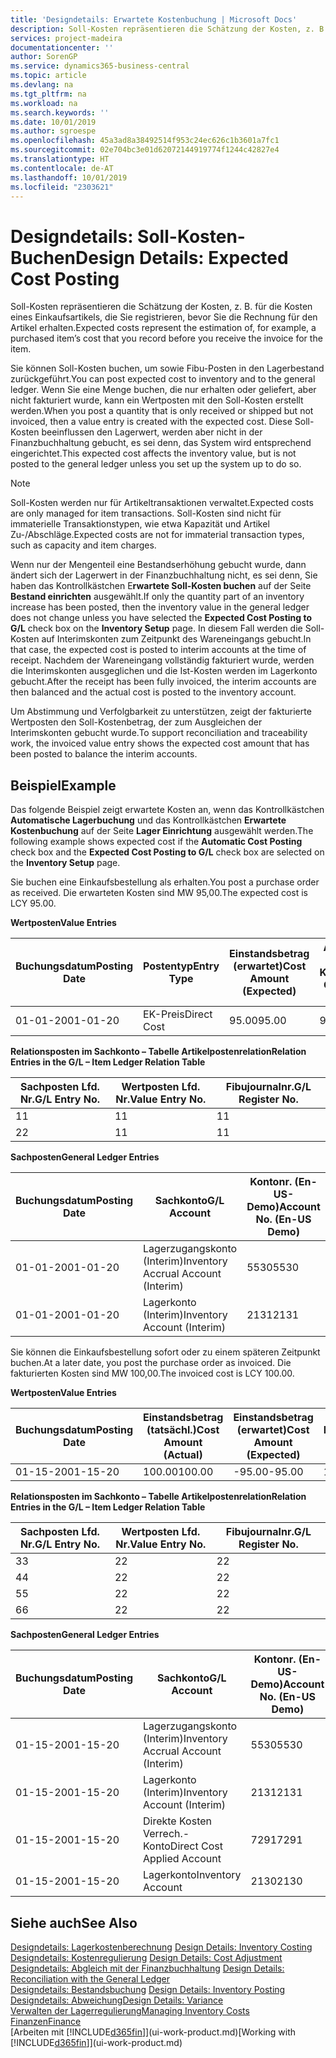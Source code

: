 ```yaml
---
title: 'Designdetails: Erwartete Kostenbuchung | Microsoft Docs'
description: Soll-Kosten repräsentieren die Schätzung der Kosten, z. B. für die Kosten eines Einkaufsartikels, die Sie registrieren, bevor Sie die Rechnung für den Artikel erhalten.
services: project-madeira
documentationcenter: ''
author: SorenGP
ms.service: dynamics365-business-central
ms.topic: article
ms.devlang: na
ms.tgt_pltfrm: na
ms.workload: na
ms.search.keywords: ''
ms.date: 10/01/2019
ms.author: sgroespe
ms.openlocfilehash: 45a3ad8a38492514f953c24ec626c1b3601a7fc1
ms.sourcegitcommit: 02e704bc3e01d62072144919774f1244c42827e4
ms.translationtype: HT
ms.contentlocale: de-AT
ms.lasthandoff: 10/01/2019
ms.locfileid: "2303621"
---
```

# <a name="design-details-expected-cost-posting"></a><span data-ttu-id="38678-103">Designdetails: Soll-Kosten-Buchen</span><span class="sxs-lookup"><span data-stu-id="38678-103">Design Details: Expected Cost Posting</span></span>
<span data-ttu-id="38678-104">Soll-Kosten repräsentieren die Schätzung der Kosten, z. B. für die Kosten eines Einkaufsartikels, die Sie registrieren, bevor Sie die Rechnung für den Artikel erhalten.</span><span class="sxs-lookup"><span data-stu-id="38678-104">Expected costs represent the estimation of, for example, a purchased item’s cost that you record before you receive the invoice for the item.</span></span>  

 <span data-ttu-id="38678-105">Sie können Soll-Kosten buchen, um sowie Fibu-Posten in den Lagerbestand zurückgeführt.</span><span class="sxs-lookup"><span data-stu-id="38678-105">You can post expected cost to inventory and to the general ledger.</span></span> <span data-ttu-id="38678-106">Wenn Sie eine Menge buchen, die nur erhalten oder geliefert, aber nicht fakturiert wurde, kann ein Wertposten mit den Soll-Kosten erstellt werden.</span><span class="sxs-lookup"><span data-stu-id="38678-106">When you post a quantity that is only received or shipped but not invoiced, then a value entry is created with the expected cost.</span></span> <span data-ttu-id="38678-107">Diese Soll-Kosten beeinflussen den Lagerwert, werden aber nicht in der Finanzbuchhaltung gebucht, es sei denn, das System wird entsprechend eingerichtet.</span><span class="sxs-lookup"><span data-stu-id="38678-107">This expected cost affects the inventory value, but is not posted to the general ledger unless you set up the system up to do so.</span></span>  

> [!NOTE]  
>  <span data-ttu-id="38678-108">Soll-Kosten werden nur für Artikeltransaktionen verwaltet.</span><span class="sxs-lookup"><span data-stu-id="38678-108">Expected costs are only managed for item transactions.</span></span> <span data-ttu-id="38678-109">Soll-Kosten sind nicht für immaterielle Transaktionstypen, wie etwa Kapazität und Artikel Zu-/Abschläge.</span><span class="sxs-lookup"><span data-stu-id="38678-109">Expected costs are not for immaterial transaction types, such as capacity and item charges.</span></span>  

 <span data-ttu-id="38678-110">Wenn nur der Mengenteil eine Bestandserhöhung gebucht wurde, dann ändert sich der Lagerwert in der Finanzbuchhaltung nicht, es sei denn, Sie haben das Kontrollkästchen E**rwartete Soll-Kosten buchen** auf der Seite **Bestand einrichten** ausgewählt.</span><span class="sxs-lookup"><span data-stu-id="38678-110">If only the quantity part of an inventory increase has been posted, then the inventory value in the general ledger does not change unless you have selected the **Expected Cost Posting to G/L** check box on the **Inventory Setup** page.</span></span> <span data-ttu-id="38678-111">In diesem Fall werden die Soll-Kosten auf Interimskonten zum Zeitpunkt des Wareneingangs gebucht.</span><span class="sxs-lookup"><span data-stu-id="38678-111">In that case, the expected cost is posted to interim accounts at the time of receipt.</span></span> <span data-ttu-id="38678-112">Nachdem der Wareneingang vollständig fakturiert wurde, werden die Interimskonten ausgeglichen und die Ist-Kosten werden im Lagerkonto gebucht.</span><span class="sxs-lookup"><span data-stu-id="38678-112">After the receipt has been fully invoiced, the interim accounts are then balanced and the actual cost is posted to the inventory account.</span></span>  

 <span data-ttu-id="38678-113">Um Abstimmung und Verfolgbarkeit zu unterstützen, zeigt der fakturierte Wertposten den Soll-Kostenbetrag, der zum Ausgleichen der Interimskonten gebucht wurde.</span><span class="sxs-lookup"><span data-stu-id="38678-113">To support reconciliation and traceability work, the invoiced value entry shows the expected cost amount that has been posted to balance the interim accounts.</span></span>  

## <a name="example"></a><span data-ttu-id="38678-114">Beispiel</span><span class="sxs-lookup"><span data-stu-id="38678-114">Example</span></span>  
 <span data-ttu-id="38678-115">Das folgende Beispiel zeigt erwartete Kosten an, wenn das Kontrollkästchen **Automatische Lagerbuchung** und das Kontrollkästchen **Erwartete Kostenbuchung** auf der Seite **Lager Einrichtung** ausgewählt werden.</span><span class="sxs-lookup"><span data-stu-id="38678-115">The following example shows expected cost if the **Automatic Cost Posting** check box and the **Expected Cost Posting to G/L** check box are selected on the **Inventory Setup** page.</span></span>  

 <span data-ttu-id="38678-116">Sie buchen eine Einkaufsbestellung als erhalten.</span><span class="sxs-lookup"><span data-stu-id="38678-116">You post a purchase order as received.</span></span> <span data-ttu-id="38678-117">Die erwarteten Kosten sind MW 95,00.</span><span class="sxs-lookup"><span data-stu-id="38678-117">The expected cost is LCY 95.00.</span></span>  

 <span data-ttu-id="38678-118">**Wertposten**</span><span class="sxs-lookup"><span data-stu-id="38678-118">**Value Entries**</span></span>  

|<span data-ttu-id="38678-119">Buchungsdatum</span><span class="sxs-lookup"><span data-stu-id="38678-119">Posting Date</span></span>|<span data-ttu-id="38678-120">Postentyp</span><span class="sxs-lookup"><span data-stu-id="38678-120">Entry Type</span></span>|<span data-ttu-id="38678-121">Einstandsbetrag (erwartet)</span><span class="sxs-lookup"><span data-stu-id="38678-121">Cost Amount (Expected)</span></span>|<span data-ttu-id="38678-122">Auf Sachkonto geb. Soll-Kosten</span><span class="sxs-lookup"><span data-stu-id="38678-122">Expected Cost Posted to G/L</span></span>|<span data-ttu-id="38678-123">Soll-Kosten</span><span class="sxs-lookup"><span data-stu-id="38678-123">Expected Cost</span></span>|<span data-ttu-id="38678-124">Artikelposten Lfd. Nr.</span><span class="sxs-lookup"><span data-stu-id="38678-124">Item Ledger Entry No.</span></span>|<span data-ttu-id="38678-125">Lfd. Nr.</span><span class="sxs-lookup"><span data-stu-id="38678-125">Entry No.</span></span>|  
|------------------|----------------|------------------------------|----------------------------------|-------------------|---------------------------|---------------|  
|<span data-ttu-id="38678-126">01-01-20</span><span class="sxs-lookup"><span data-stu-id="38678-126">01-01-20</span></span>|<span data-ttu-id="38678-127">EK-Preis</span><span class="sxs-lookup"><span data-stu-id="38678-127">Direct Cost</span></span>|<span data-ttu-id="38678-128">95.00</span><span class="sxs-lookup"><span data-stu-id="38678-128">95.00</span></span>|<span data-ttu-id="38678-129">95.00</span><span class="sxs-lookup"><span data-stu-id="38678-129">95.00</span></span>|<span data-ttu-id="38678-130">Ja</span><span class="sxs-lookup"><span data-stu-id="38678-130">Yes</span></span>|<span data-ttu-id="38678-131">1</span><span class="sxs-lookup"><span data-stu-id="38678-131">1</span></span>|<span data-ttu-id="38678-132">1</span><span class="sxs-lookup"><span data-stu-id="38678-132">1</span></span>|  

 <span data-ttu-id="38678-133">**Relationsposten im Sachkonto – Tabelle Artikelpostenrelation**</span><span class="sxs-lookup"><span data-stu-id="38678-133">**Relation Entries in the G/L – Item Ledger Relation Table**</span></span>  

|<span data-ttu-id="38678-134">Sachposten Lfd. Nr.</span><span class="sxs-lookup"><span data-stu-id="38678-134">G/L Entry No.</span></span>|<span data-ttu-id="38678-135">Wertposten Lfd. Nr.</span><span class="sxs-lookup"><span data-stu-id="38678-135">Value Entry No.</span></span>|<span data-ttu-id="38678-136">Fibujournalnr.</span><span class="sxs-lookup"><span data-stu-id="38678-136">G/L Register No.</span></span>|  
|--------------------|---------------------|-----------------------|  
|<span data-ttu-id="38678-137">1</span><span class="sxs-lookup"><span data-stu-id="38678-137">1</span></span>|<span data-ttu-id="38678-138">1</span><span class="sxs-lookup"><span data-stu-id="38678-138">1</span></span>|<span data-ttu-id="38678-139">1</span><span class="sxs-lookup"><span data-stu-id="38678-139">1</span></span>|  
|<span data-ttu-id="38678-140">2</span><span class="sxs-lookup"><span data-stu-id="38678-140">2</span></span>|<span data-ttu-id="38678-141">1</span><span class="sxs-lookup"><span data-stu-id="38678-141">1</span></span>|<span data-ttu-id="38678-142">1</span><span class="sxs-lookup"><span data-stu-id="38678-142">1</span></span>|  

 <span data-ttu-id="38678-143">**Sachposten**</span><span class="sxs-lookup"><span data-stu-id="38678-143">**General Ledger Entries**</span></span>  

|<span data-ttu-id="38678-144">Buchungsdatum</span><span class="sxs-lookup"><span data-stu-id="38678-144">Posting Date</span></span>|<span data-ttu-id="38678-145">Sachkonto</span><span class="sxs-lookup"><span data-stu-id="38678-145">G/L Account</span></span>|<span data-ttu-id="38678-146">Kontonr. (En-US-Demo)</span><span class="sxs-lookup"><span data-stu-id="38678-146">Account No. (En-US Demo)</span></span>|<span data-ttu-id="38678-147">Betrag</span><span class="sxs-lookup"><span data-stu-id="38678-147">Amount</span></span>|<span data-ttu-id="38678-148">Lfd. Nr.</span><span class="sxs-lookup"><span data-stu-id="38678-148">Entry No.</span></span>|  
|------------------|------------------|---------------------------------|------------|---------------|  
|<span data-ttu-id="38678-149">01-01-20</span><span class="sxs-lookup"><span data-stu-id="38678-149">01-01-20</span></span>|<span data-ttu-id="38678-150">Lagerzugangskonto (Interim)</span><span class="sxs-lookup"><span data-stu-id="38678-150">Inventory Accrual Account (Interim)</span></span>|<span data-ttu-id="38678-151">5530</span><span class="sxs-lookup"><span data-stu-id="38678-151">5530</span></span>|<span data-ttu-id="38678-152">-95.00</span><span class="sxs-lookup"><span data-stu-id="38678-152">-95.00</span></span>|<span data-ttu-id="38678-153">2</span><span class="sxs-lookup"><span data-stu-id="38678-153">2</span></span>|  
|<span data-ttu-id="38678-154">01-01-20</span><span class="sxs-lookup"><span data-stu-id="38678-154">01-01-20</span></span>|<span data-ttu-id="38678-155">Lagerkonto (Interim)</span><span class="sxs-lookup"><span data-stu-id="38678-155">Inventory Account (Interim)</span></span>|<span data-ttu-id="38678-156">2131</span><span class="sxs-lookup"><span data-stu-id="38678-156">2131</span></span>|<span data-ttu-id="38678-157">95.00</span><span class="sxs-lookup"><span data-stu-id="38678-157">95.00</span></span>|<span data-ttu-id="38678-158">1</span><span class="sxs-lookup"><span data-stu-id="38678-158">1</span></span>|  

 <span data-ttu-id="38678-159">Sie können die Einkaufsbestellung sofort oder zu einem späteren Zeitpunkt buchen.</span><span class="sxs-lookup"><span data-stu-id="38678-159">At a later date, you post the purchase order as invoiced.</span></span> <span data-ttu-id="38678-160">Die fakturierten Kosten sind MW 100,00.</span><span class="sxs-lookup"><span data-stu-id="38678-160">The invoiced cost is LCY 100.00.</span></span>  

 <span data-ttu-id="38678-161">**Wertposten**</span><span class="sxs-lookup"><span data-stu-id="38678-161">**Value Entries**</span></span>  

|<span data-ttu-id="38678-162">Buchungsdatum</span><span class="sxs-lookup"><span data-stu-id="38678-162">Posting Date</span></span>|<span data-ttu-id="38678-163">Einstandsbetrag (tatsächl.)</span><span class="sxs-lookup"><span data-stu-id="38678-163">Cost Amount (Actual)</span></span>|<span data-ttu-id="38678-164">Einstandsbetrag (erwartet)</span><span class="sxs-lookup"><span data-stu-id="38678-164">Cost Amount (Expected)</span></span>|<span data-ttu-id="38678-165">Gebuchte Lagerregulierung an G/L</span><span class="sxs-lookup"><span data-stu-id="38678-165">Cost Posted to G/L</span></span>|<span data-ttu-id="38678-166">Soll-Kosten</span><span class="sxs-lookup"><span data-stu-id="38678-166">Expected Cost</span></span>|<span data-ttu-id="38678-167">Artikelposten Lfd. Nr.</span><span class="sxs-lookup"><span data-stu-id="38678-167">Item Ledger Entry No.</span></span>|<span data-ttu-id="38678-168">Lfd. Nr.</span><span class="sxs-lookup"><span data-stu-id="38678-168">Entry No.</span></span>|  
|------------------|----------------------------|------------------------------|-------------------------|-------------------|---------------------------|---------------|  
|<span data-ttu-id="38678-169">01-15-20</span><span class="sxs-lookup"><span data-stu-id="38678-169">01-15-20</span></span>|<span data-ttu-id="38678-170">100.00</span><span class="sxs-lookup"><span data-stu-id="38678-170">100.00</span></span>|<span data-ttu-id="38678-171">-95.00</span><span class="sxs-lookup"><span data-stu-id="38678-171">-95.00</span></span>|<span data-ttu-id="38678-172">100.00</span><span class="sxs-lookup"><span data-stu-id="38678-172">100.00</span></span>|<span data-ttu-id="38678-173">Nein</span><span class="sxs-lookup"><span data-stu-id="38678-173">No</span></span>|<span data-ttu-id="38678-174">1</span><span class="sxs-lookup"><span data-stu-id="38678-174">1</span></span>|<span data-ttu-id="38678-175">2</span><span class="sxs-lookup"><span data-stu-id="38678-175">2</span></span>|  

 <span data-ttu-id="38678-176">**Relationsposten im Sachkonto – Tabelle Artikelpostenrelation**</span><span class="sxs-lookup"><span data-stu-id="38678-176">**Relation Entries in the G/L – Item Ledger Relation Table**</span></span>  

|<span data-ttu-id="38678-177">Sachposten Lfd. Nr.</span><span class="sxs-lookup"><span data-stu-id="38678-177">G/L Entry No.</span></span>|<span data-ttu-id="38678-178">Wertposten Lfd. Nr.</span><span class="sxs-lookup"><span data-stu-id="38678-178">Value Entry No.</span></span>|<span data-ttu-id="38678-179">Fibujournalnr.</span><span class="sxs-lookup"><span data-stu-id="38678-179">G/L Register No.</span></span>|  
|--------------------|---------------------|-----------------------|  
|<span data-ttu-id="38678-180">3</span><span class="sxs-lookup"><span data-stu-id="38678-180">3</span></span>|<span data-ttu-id="38678-181">2</span><span class="sxs-lookup"><span data-stu-id="38678-181">2</span></span>|<span data-ttu-id="38678-182">2</span><span class="sxs-lookup"><span data-stu-id="38678-182">2</span></span>|  
|<span data-ttu-id="38678-183">4</span><span class="sxs-lookup"><span data-stu-id="38678-183">4</span></span>|<span data-ttu-id="38678-184">2</span><span class="sxs-lookup"><span data-stu-id="38678-184">2</span></span>|<span data-ttu-id="38678-185">2</span><span class="sxs-lookup"><span data-stu-id="38678-185">2</span></span>|  
|<span data-ttu-id="38678-186">5</span><span class="sxs-lookup"><span data-stu-id="38678-186">5</span></span>|<span data-ttu-id="38678-187">2</span><span class="sxs-lookup"><span data-stu-id="38678-187">2</span></span>|<span data-ttu-id="38678-188">2</span><span class="sxs-lookup"><span data-stu-id="38678-188">2</span></span>|  
|<span data-ttu-id="38678-189">6</span><span class="sxs-lookup"><span data-stu-id="38678-189">6</span></span>|<span data-ttu-id="38678-190">2</span><span class="sxs-lookup"><span data-stu-id="38678-190">2</span></span>|<span data-ttu-id="38678-191">2</span><span class="sxs-lookup"><span data-stu-id="38678-191">2</span></span>|  

 <span data-ttu-id="38678-192">**Sachposten**</span><span class="sxs-lookup"><span data-stu-id="38678-192">**General Ledger Entries**</span></span>  

|<span data-ttu-id="38678-193">Buchungsdatum</span><span class="sxs-lookup"><span data-stu-id="38678-193">Posting Date</span></span>|<span data-ttu-id="38678-194">Sachkonto</span><span class="sxs-lookup"><span data-stu-id="38678-194">G/L Account</span></span>|<span data-ttu-id="38678-195">Kontonr. (En-US-Demo)</span><span class="sxs-lookup"><span data-stu-id="38678-195">Account No. (En-US Demo)</span></span>|<span data-ttu-id="38678-196">Betrag</span><span class="sxs-lookup"><span data-stu-id="38678-196">Amount</span></span>|<span data-ttu-id="38678-197">Lfd. Nr.</span><span class="sxs-lookup"><span data-stu-id="38678-197">Entry No.</span></span>|  
|------------------|------------------|---------------------------------|------------|---------------|  
|<span data-ttu-id="38678-198">01-15-20</span><span class="sxs-lookup"><span data-stu-id="38678-198">01-15-20</span></span>|<span data-ttu-id="38678-199">Lagerzugangskonto (Interim)</span><span class="sxs-lookup"><span data-stu-id="38678-199">Inventory Accrual Account (Interim)</span></span>|<span data-ttu-id="38678-200">5530</span><span class="sxs-lookup"><span data-stu-id="38678-200">5530</span></span>|<span data-ttu-id="38678-201">95.00</span><span class="sxs-lookup"><span data-stu-id="38678-201">95.00</span></span>|<span data-ttu-id="38678-202">4</span><span class="sxs-lookup"><span data-stu-id="38678-202">4</span></span>|  
|<span data-ttu-id="38678-203">01-15-20</span><span class="sxs-lookup"><span data-stu-id="38678-203">01-15-20</span></span>|<span data-ttu-id="38678-204">Lagerkonto (Interim)</span><span class="sxs-lookup"><span data-stu-id="38678-204">Inventory Account (Interim)</span></span>|<span data-ttu-id="38678-205">2131</span><span class="sxs-lookup"><span data-stu-id="38678-205">2131</span></span>|<span data-ttu-id="38678-206">-95.00</span><span class="sxs-lookup"><span data-stu-id="38678-206">-95.00</span></span>|<span data-ttu-id="38678-207">3</span><span class="sxs-lookup"><span data-stu-id="38678-207">3</span></span>|  
|<span data-ttu-id="38678-208">01-15-20</span><span class="sxs-lookup"><span data-stu-id="38678-208">01-15-20</span></span>|<span data-ttu-id="38678-209">Direkte Kosten Verrech.-Konto</span><span class="sxs-lookup"><span data-stu-id="38678-209">Direct Cost Applied Account</span></span>|<span data-ttu-id="38678-210">7291</span><span class="sxs-lookup"><span data-stu-id="38678-210">7291</span></span>|<span data-ttu-id="38678-211">-100</span><span class="sxs-lookup"><span data-stu-id="38678-211">-100</span></span>|<span data-ttu-id="38678-212">6</span><span class="sxs-lookup"><span data-stu-id="38678-212">6</span></span>|  
|<span data-ttu-id="38678-213">01-15-20</span><span class="sxs-lookup"><span data-stu-id="38678-213">01-15-20</span></span>|<span data-ttu-id="38678-214">Lagerkonto</span><span class="sxs-lookup"><span data-stu-id="38678-214">Inventory Account</span></span>|<span data-ttu-id="38678-215">2130</span><span class="sxs-lookup"><span data-stu-id="38678-215">2130</span></span>|<span data-ttu-id="38678-216">100</span><span class="sxs-lookup"><span data-stu-id="38678-216">100</span></span>|<span data-ttu-id="38678-217">5</span><span class="sxs-lookup"><span data-stu-id="38678-217">5</span></span>|  

## <a name="see-also"></a><span data-ttu-id="38678-218">Siehe auch</span><span class="sxs-lookup"><span data-stu-id="38678-218">See Also</span></span>
 <span data-ttu-id="38678-219">[Designdetails: Lagerkostenberechnung](design-details-inventory-costing.md) </span><span class="sxs-lookup"><span data-stu-id="38678-219">[Design Details: Inventory Costing](design-details-inventory-costing.md) </span></span>  
 <span data-ttu-id="38678-220">[Designdetails: Kostenregulierung](design-details-cost-adjustment.md) </span><span class="sxs-lookup"><span data-stu-id="38678-220">[Design Details: Cost Adjustment](design-details-cost-adjustment.md) </span></span>  
 <span data-ttu-id="38678-221">[Designdetails: Abgleich mit der Finanzbuchhaltung](design-details-reconciliation-with-the-general-ledger.md) </span><span class="sxs-lookup"><span data-stu-id="38678-221">[Design Details: Reconciliation with the General Ledger](design-details-reconciliation-with-the-general-ledger.md) </span></span>  
 <span data-ttu-id="38678-222">[Designdetails: Bestandsbuchung](design-details-inventory-posting.md) </span><span class="sxs-lookup"><span data-stu-id="38678-222">[Design Details: Inventory Posting](design-details-inventory-posting.md) </span></span>  
 [<span data-ttu-id="38678-223">Designdetails: Abweichung</span><span class="sxs-lookup"><span data-stu-id="38678-223">Design Details: Variance</span></span>](design-details-variance.md)  
 [<span data-ttu-id="38678-224">Verwalten der Lagerregulierung</span><span class="sxs-lookup"><span data-stu-id="38678-224">Managing Inventory Costs</span></span>](finance-manage-inventory-costs.md)  
 [<span data-ttu-id="38678-225">Finanzen</span><span class="sxs-lookup"><span data-stu-id="38678-225">Finance</span></span>](finance.md)  
 <span data-ttu-id="38678-226">[Arbeiten mit [!INCLUDE[d365fin](includes/d365fin_md.md)]](ui-work-product.md)</span><span class="sxs-lookup"><span data-stu-id="38678-226">[Working with [!INCLUDE[d365fin](includes/d365fin_md.md)]](ui-work-product.md)</span></span>

